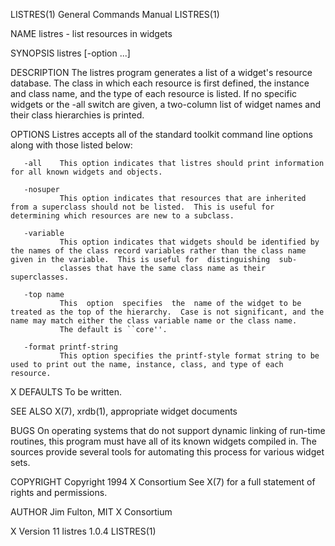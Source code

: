 LISTRES(1)                                                                                 General Commands Manual                                                                                 LISTRES(1)

NAME
       listres - list resources in widgets

SYNOPSIS
       listres [-option ...]

DESCRIPTION
       The listres program generates a list of a widget's resource database.  The class in which each resource is first defined, the instance and class name, and the type of each resource is listed.  If no
       specific widgets or the -all switch are given, a two-column list of widget names and their class hierarchies is printed.

OPTIONS
       Listres accepts all of the standard toolkit command line options along with those listed below:

       -all    This option indicates that listres should print information for all known widgets and objects.

       -nosuper
               This option indicates that resources that are inherited from a superclass should not be listed.  This is useful for determining which resources are new to a subclass.

       -variable
               This option indicates that widgets should be identified by the names of the class record variables rather than the class name given in the variable.  This is useful for  distinguishing  sub‐
               classes that have the same class name as their superclasses.

       -top name
               This  option  specifies  the  name of the widget to be treated as the top of the hierarchy.  Case is not significant, and the name may match either the class variable name or the class name.
               The default is ``core''.

       -format printf-string
               This option specifies the printf-style format string to be used to print out the name, instance, class, and type of each resource.

X DEFAULTS
       To be written.

SEE ALSO
       X(7), xrdb(1), appropriate widget documents

BUGS
       On operating systems that do not support dynamic linking of run-time routines, this program must have all of its known widgets compiled in.  The sources provide several  tools  for  automating  this
       process for various widget sets.

COPYRIGHT
       Copyright 1994 X Consortium
       See X(7) for a full statement of rights and permissions.

AUTHOR
       Jim Fulton, MIT X Consortium

X Version 11                                                                                    listres 1.0.4                                                                                      LISTRES(1)
